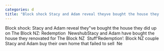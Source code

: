 ```yaml
---
categories: d
title: "Block shock Stacy and Adam reveal theyve bought the house they did up on The Block NZ Redemption  Newshub"
---
```

Block shock: Stacy and Adam reveal they"ve bought the house they did up on The Block NZ: Redemption&nbsp;&nbsp;NewshubStacy and Adam have bought the house they renovated for The Block NZ&nbsp;&nbsp;Stuff‘Redemption’: Block NZ couple Stacy and Adam buy their own home that failed to sell&nbsp;&nbsp;Ne